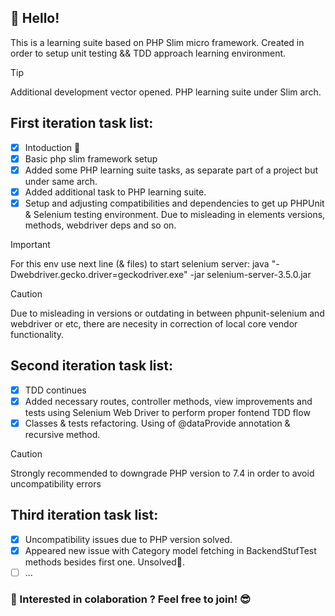 ## 🖖 Hello!
This is a learning suite based on PHP Slim micro framework. Created in order to setup unit testing && TDD approach learning environment.

<!-- > [!NOTE]
> On setup stage. -->

> [!TIP]
> Additional development vector opened. PHP learning suite under Slim arch.

## First iteration task list:
- [x] Intoduction :tada:
- [x] Basic php slim framework setup
- [x] Added some PHP learning suite tasks, as separate part of a project but under same arch.
- [x] Added additional task to PHP learning suite.
- [x] Setup and adjusting compatibilities and dependencies to get up PHPUnit & Selenium testing environment. Due to misleading in elements versions, methods, webdriver deps and so on.

> [!IMPORTANT]
> For this env use next line (& files) to start selenium server: java "-Dwebdriver.gecko.driver=geckodriver.exe" -jar selenium-server-3.5.0.jar

> [!CAUTION]
> Due to misleading in versions or outdating in between phpunit-selenium and webdriver or etc, there are necesity in correction of local core vendor functionality.

## Second iteration task list:
- [x] TDD continues
- [x] Added necessary routes, controller methods, view improvements and tests using Selenium Web Driver to perform proper fontend TDD flow
- [x] Classes & tests refactoring. Using of @dataProvide annotation & recursive method.

> [!CAUTION]
> Strongly recommended to downgrade PHP version to 7.4 in order to avoid uncompatibility errors

## Third iteration task list:
- [x] Uncompatibility issues due to PHP version solved.
- [x] Appeared new issue with Category model fetching in BackendStufTest methods besides first one. Unsolved🤔.
- [ ] ...

<!-- ## Tech stack
| th1 | th2  | th3 | th4 |
|--------------------------|--------------------------------|----------------------------|--------------------|
| td1 | td2 | td3 | td4 |

> [!WARNING]
> Urgent info that needs immediate user attention to avoid problems.

-->

### 🤝 Interested in colaboration ? Feel free to join! 😎